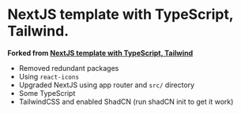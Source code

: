 # NextJS template with TypeScript, Tailwind.
**Forked from [NextJS template with TypeScript, Tailwind](https://github.com/web3templates/nextly-template/)**
- Removed redundant packages
- Using `react-icons`
- Upgraded NextJS using app router and `src/` directory
- Some TypeScript
- TailwindCSS and enabled ShadCN (run shadCN init to get it work)